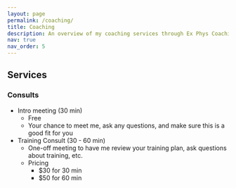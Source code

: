 ```yaml
---
layout: page
permalink: /coaching/
title: Coaching
description: An overview of my coaching services through Ex Phys Coaching
nav: true
nav_order: 5
---
```


## Services

### Consults

* Intro meeting (30 min)​​
	* Free​
	* Your chance to meet me, ask any questions, and make sure this is a good fit for you
* Training Consult​ (30 - 60 min)
	* One-off meeting to have me review your training plan, ask questions about training, etc.
	* Pricing
		* $30 for 30 min​
		* $50 for 60 min
